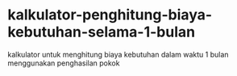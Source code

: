 # kalkulator-penghitung-biaya-kebutuhan-selama-1-bulan
kalkulator untuk menghitung biaya kebutuhan dalam waktu 1 bulan menggunakan penghasilan pokok 

